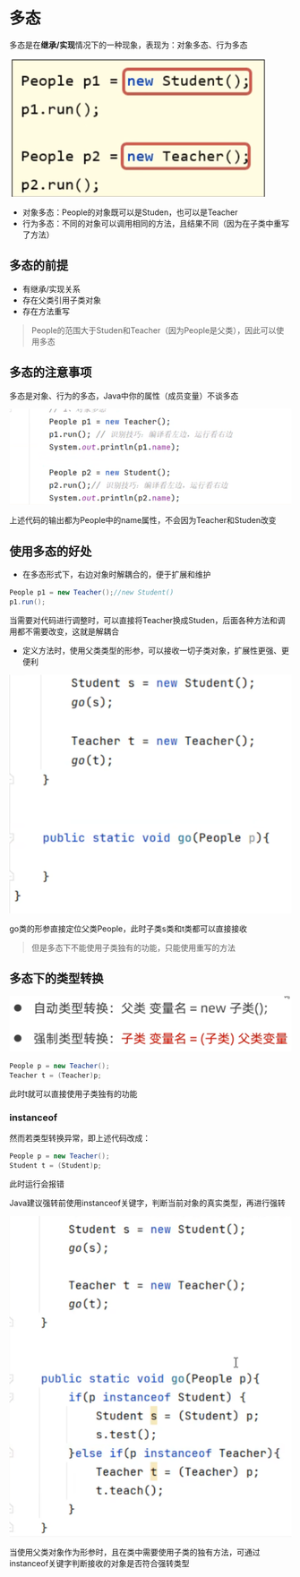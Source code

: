 # 多态

多态是在**继承/实现**情况下的一种现象，表现为：对象多态、行为多态

![](images/2024-03-10-21-58-45.png)

* 对象多态：People的对象既可以是Studen，也可以是Teacher
* 行为多态：不同的对象可以调用相同的方法，且结果不同（因为在子类中重写了方法）

## 多态的前提

* 有继承/实现关系
* 存在父类引用子类对象
* 存在方法重写

>People的范围大于Studen和Teacher（因为People是父类），因此可以使用多态

## 多态的注意事项

多态是对象、行为的多态，Java中你的属性（成员变量）不谈多态

![](images/2024-03-10-22-03-04.png)

上述代码的输出都为People中的name属性，不会因为Teacher和Studen改变

## 使用多态的好处

* 在多态形式下，右边对象时解耦合的，便于扩展和维护

```java
People p1 = new Teacher();//new Student()
p1.run();
```

当需要对代码进行调整时，可以直接将Teacher换成Studen，后面各种方法和调用都不需要改变，这就是解耦合

* 定义方法时，使用父类类型的形参，可以接收一切子类对象，扩展性更强、更便利

![](images/2024-03-10-22-07-53.png)

go类的形参直接定位父类People，此时子类s类和t类都可以直接接收

>但是多态下不能使用子类独有的功能，只能使用重写的方法

## 多态下的类型转换

![](images/2024-03-10-22-09-35.png)

```java
People p = new Teacher();
Teacher t = (Teacher)p;
```

此时t就可以直接使用子类独有的功能

### instanceof
然而若类型转换异常，即上述代码改成：

```java
People p = new Teacher();
Student t = (Student)p;
```
此时运行会报错

Java建议强转前使用instanceof关键字，判断当前对象的真实类型，再进行强转

![](images/2024-03-10-22-21-08.png)

当使用父类对象作为形参时，且在类中需要使用子类的独有方法，可通过instanceof关键字判断接收的对象是否符合强转类型